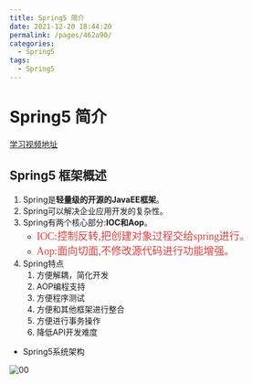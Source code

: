 ```yaml
---
title: Spring5 简介
date: 2021-12-20 18:44:20
permalink: /pages/462a90/
categories:
  - Spring5
tags:
  - Spring5
---
```

# Spring5 简介

[学习视频地址](https://www.bilibili.com/video/BV1Vf4y127N5?from=search&seid=10332266168544277867&spm_id_from=333.337.0.0)

## Spring5 框架概述<badge text="Spring5(v5.2.6)" />

1. Spring是**轻量级的开源的JavaEE框架**。
2. Spring可以解决企业应用开发的复杂性。
3. Spring有两个核心部分:**IOC和Aop**。
   - <font color=#DC4040 size=4 face="黑体">IOC:控制反转,把创建对象过程交给spring进行。</font>
   - <font color=#DC4040 size=4 face="黑体">Aop:面向切面,不修改源代码进行功能增强。</font>
4. Spring特点
   1. 方便解耦，简化开发
   2. AOP编程支持
   3. 方便程序测试
   4. 方便和其他框架进行整合
   5. 方便进行事务操作
   6. 降低API开发难度

+ Spring5系统架构

![00](https://jsd.cdn.zzko.cn/gh/xustudyxu/image-hosting@master/studynotes/Spring5/images/01/00.png)





